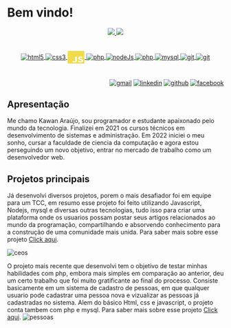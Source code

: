 # Bem vindo!

<div align="center">
  <a href="https://github.com/k4w4n">
  <img height="180em" src="https://github-readme-stats.vercel.app/api?username=k4w4n&show_icons=true&theme=github_dark&include_all_commits=true&count_private=true"/>
  <img height="180em" src="https://github-readme-stats.vercel.app/api/top-langs/?username=k4w4n&layout=compact&langs_count=7&theme=github_dark"/>
</div>

<br/>
<br/>

<div style="display: inline_block" align="center">
    <img align="center" alt="html5" height="30" width="40" src="https://cdn.jsdelivr.net/gh/devicons/devicon/icons/html5/html5-original.svg">
    <img align="center" alt="css3" height="30" width="40" src="https://cdn.jsdelivr.net/gh/devicons/devicon/icons/css3/css3-original.svg">
    <img align="center" alt="javascript" height="30" width="40" src="https://raw.githubusercontent.com/devicons/devicon/master/icons/javascript/javascript-plain.svg">
    <img align="center" alt="php" height="30" width="40" src="https://cdn.jsdelivr.net/gh/devicons/devicon/icons/bootstrap/bootstrap-plain.svg">
    <img align="center" alt="nodeJs" height="30" width="40" src="https://cdn.jsdelivr.net/gh/devicons/devicon/icons/nodejs/nodejs-original.svg">
    <img align="center" alt="php" height="30" width="40" src="https://cdn.jsdelivr.net/gh/devicons/devicon/icons/php/php-plain.svg">
    <img align="center" alt="mysql" height="30" width="40" src="https://cdn.jsdelivr.net/gh/devicons/devicon/icons/mysql/mysql-plain.svg">
    <img align="center" alt="git" height="30" width="40" src="https://cdn.jsdelivr.net/gh/devicons/devicon/icons/git/git-original.svg">
    <img align="center" alt="git" height="30" width="40" src="https://cdn.jsdelivr.net/gh/devicons/devicon/icons/github/github-original.svg">
</div>
<br>
<br>
<div align="end">
    <a href="mailto:kawanaraujocontatoi@gmail.com"><img align="center" alt="gmail" height="25" width="100" src="https://img.shields.io/badge/Gmail-D14836?style=for-the-badge&logo=gmail&logoColor=white"></a>
    <a href="https://www.linkedin.com/in/kawan-ara%C3%BAjo-96ba001b1/"><img align="center" alt="linkedin" height="25" width="100" src="https://img.shields.io/badge/LinkedIn-0077B5?style=for-the-badge&logo=linkedin&logoColor=white"></a>
    <a href="https://github.com/K4w4n"><img align="center" alt="github" height="25" width="100" src="https://img.shields.io/badge/GitHub-100000?style=for-the-badge&logo=github&logoColor=white"></a>
    <a href="https://www.facebook.com/profile.php?id=100004386826067"><img align="center" alt="facebook" height="25" width="100" src="https://img.shields.io/badge/Facebook-1877F2?style=for-the-badge&logo=facebook&logoColor=white"></a>
</div>

## Apresentação

Me chamo Kawan Araújo, sou programador e estudante apaixonado pelo mundo da tecnologia. Finalizei em 2021 os cursos técnicos em desenvolvimento de sistemas e administração. Em 2022 iniciei o meu sonho, cursar a faculdade de ciencia da computação e agora estou perseguindo um novo objetivo, entrar no mercado de trabalho como um desenvolvedor web.

## Projetos principais

Já desenvolvi diversos projetos, porem o mais desafiador foi em equipe para um TCC, em resumo esse projeto foi feito utilizando Javascript, Nodejs, mysql e diversas outras tecnologias, tudo isso para criar uma plataforma onde os usuarios possam postar seus artigos relacionados ao mundo da programação, compartilhando e absorvendo conhecimento para a construção de uma comunidade mais unida. Para saber mais sobre esse projeto [Click aqui](https://github.com/K4w4n/Ceos).

![ceos](https://user-images.githubusercontent.com/69736349/151664614-751c46e4-19c9-4d91-acbd-e4cc27eb5800.gif)
  
O projeto mais recente que desenvolvi tem o objetivo de testar minhas habilidades com php, embora mais simples em comparação ao anterior, deu um certo trabalho que foi muito gratificante ao final do processo. Consiste basicamente em um sistema de cadastro de pessoas, em que qualquer usuario pode cadastrar uma pessoa nova e vizualizar as pessoas já cadastradas no sistema. Alem do básico Html, css e javascript, o projeto conta tambem com php e mysql. Para saber mais sobre esse projeto [Click aqui](https://github.com/K4w4n/cadastro-de-pessoas).
![pessoas](https://user-images.githubusercontent.com/69736349/151665615-7484bed9-d83c-40ff-b144-580fcf9ecad2.gif)
